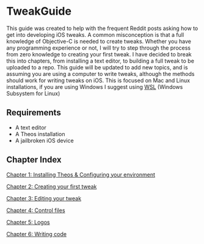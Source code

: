 # TweakGuide

This guide was created to help with the frequent Reddit posts asking how to get into developing iOS tweaks. A common misconception is that a full knowledge of Objective-C is needed to create tweaks. Whether you have any programming experience or not, I will try to step through the process from zero knowledge to creating your first tweak. I have decided to break this into chapters, from installing a text editor, to building a full tweak to be uploaded to a repo. This guide will be updated to add new topics, and is assuming you are using a computer to write tweaks, although the methods should work for writing tweaks on iOS. This is focused on Mac and Linux installations, if you are using Windows I suggest using [WSL](https://docs.microsoft.com/en-us/windows/wsl/install-win10) (Windows Subsystem for Linux)

## Requirements

* A text editor
* A Theos installation
* A jailbroken iOS device

## Chapter Index

[Chapter 1: Installing Theos & Configuring your environment](https://github.com/MTACS/TweakGuide/blob/master/chapters/1.md)

[Chapter 2: Creating your first tweak](https://github.com/MTACS/TweakGuide/blob/master/chapters/2.md)

[Chapter 3: Editing your tweak](https://github.com/MTACS/TweakGuide/blob/master/chapters/3.md)

[Chapter 4: Control files](https://github.com/MTACS/TweakGuide/blob/master/chapters/4.md)

[Chapter 5: Logos](https://github.com/MTACS/TweakGuide/blob/master/chapters/6.md)

[Chapter 6: Writing code](https://github.com/MTACS/TweakGuide/blob/master/chapters/6.md)
